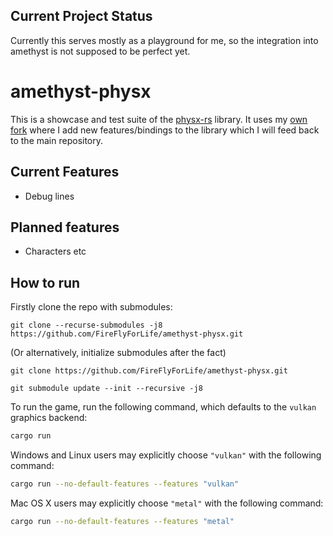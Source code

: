 ## Current Project Status
Currently this serves mostly as a playground for me, so the integration into amethyst is not supposed to be perfect yet.  

# amethyst-physx
This is a showcase and test suite of the [physx-rs](https://github.com/EmbarkStudios/physx-rs) library.
It uses my [own fork](https://github.com/FireFlyForLife/physx-rs) where I add new features/bindings to the library which I will feed back to the main repository.

## Current Features
- Debug lines

## Planned features
- Characters etc

## How to run
Firstly clone the repo with submodules:
```
git clone --recurse-submodules -j8 https://github.com/FireFlyForLife/amethyst-physx.git
```

(Or alternatively, initialize submodules after the fact)
```
git clone https://github.com/FireFlyForLife/amethyst-physx.git

git submodule update --init --recursive -j8
```

To run the game, run the following command, which defaults to the `vulkan` graphics backend:

```bash
cargo run
```

Windows and Linux users may explicitly choose `"vulkan"` with the following command:

```bash
cargo run --no-default-features --features "vulkan"
```

Mac OS X users may explicitly choose `"metal"` with the following command:

```bash
cargo run --no-default-features --features "metal"
```
